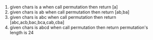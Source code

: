 1. given chars is a
   when call permutation
   then return [a]
2. given chars is ab
   when call permutation
   then return [ab,ba]
3. given chars is abc
   when call permutation
   then return [abc,acb,bac,bca,cab,cba]
4. given chars is abcd
   when call permutation
   then return permutation's length is 24